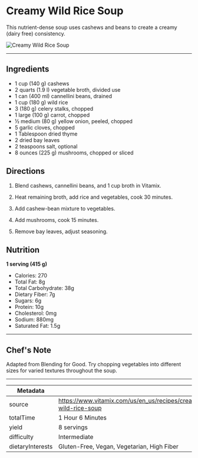 # Creamy Wild Rice Soup

This nutrient-dense soup uses cashews and beans to create a creamy (dairy free) consistency.

![Creamy Wild Rice Soup](https://www.vitamix.com/content/dam/vitamix/migration/media/other/images/w/Wild-Rice-Soup.jpg)

---

## Ingredients

- 1 cup (140 g) cashews
- 2 quarts (1.9 l) vegetable broth, divided use
- 1 can (400 ml) cannellini beans, drained
- 1 cup (180 g) wild rice
- 3 (180 g) celery stalks, chopped
- 1 large (100 g) carrot, chopped
- ½ medium (80 g) yellow onion, peeled, chopped
- 5 garlic cloves, chopped
- 1 Tablespoon dried thyme
- 2 dried bay leaves
- 2 teaspoons salt, optional
- 8 ounces (225 g) mushrooms, chopped or sliced

## Directions

1. Blend cashews, cannellini beans, and 1 cup broth in Vitamix.

2. Heat remaining broth, add rice and vegetables, cook 30 minutes.

3. Add cashew-bean mixture to vegetables.

4. Add mushrooms, cook 15 minutes.

5. Remove bay leaves, adjust seasoning.

## Nutrition

**1 serving (415 g)**

- Calories: 270
- Total Fat: 8g
- Total Carbohydrate: 38g
- Dietary Fiber: 7g
- Sugars: 6g
- Protein: 10g
- Cholesterol: 0mg
- Sodium: 880mg
- Saturated Fat: 1.5g

---

## Chef's Note

Adapted from Blending for Good. Try chopping vegetables into different sizes for varied textures throughout the soup.

---

| Metadata |  |
| --- | --- |
| source | https://www.vitamix.com/us/en_us/recipes/creamy-wild-rice-soup |
| totalTime | 1 Hour 6 Minutes |
| yield | 8 servings |
| difficulty | Intermediate |
| dietaryInterests | Gluten-Free, Vegan, Vegetarian, High Fiber |
